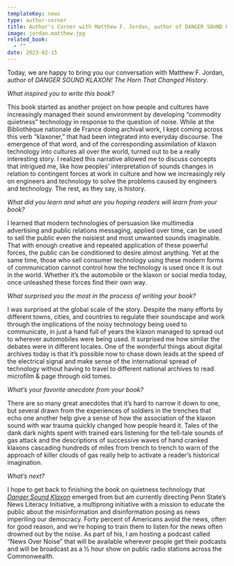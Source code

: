 ```yaml
---
templateKey: news
type: author-corner
title: Author's Corner with Matthew F. Jordan, author of DANGER SOUND KLAXON!
image: jordan.matthew.jpg
related_book:
  - ""
date: 2023-02-15
---
```

Today, we are happy to bring you our conversation with Matthew F. Jordan, author of *DANGER SOUND KLAXON! The Horn That Changed History*.

*What inspired you to write this book?* 

This book started as another project on how people and cultures have increasingly managed their sound environment by developing “commodity quietness” technology in response to the question of noise. While at the Bibliothèque nationale de France doing archival work, I kept coming across this verb “klaxoner,” that had been integrated into everyday discourse. The emergence of that word, and of the corresponding assimilation of klaxon technology into cultures all over the world, turned out to be a really interesting story. I realized this narrative allowed me to discuss concepts that intrigued me, like how peoples’ interpretation of sounds changes in relation to contingent forces at work in culture and how we increasingly rely on engineers and technology to solve the problems caused by engineers and technology. The rest, as they say, is history. 

*What did you learn and what are you hoping readers will learn from your book?* 

I learned that modern technologies of persuasion like multimedia advertising and public relations messaging, applied over time, can be used to sell the public even the noisiest and most unwanted sounds imaginable. That with enough creative and repeated application of these powerful forces, the public can be conditioned to desire almost anything. Yet at the same time, those who sell consumer technology using these modern forms of communication cannot control how the technology is used once it is out in the world. Whether it’s the automobile or the klaxon or social media today, once unleashed these forces find their own way.

*What surprised you the most in the process of writing your book?* 

I was surprised at the global scale of the story. Despite the many efforts by different towns, cities, and countries to regulate their soundscape and work through the implications of the noisy technology being used to communicate, in just a hand full of years the klaxon managed to spread out to wherever automobiles were being used. It surprised me how similar the debates were in different locales. One of the wonderful things about digital archives today is that it’s possible now to chase down leads at the speed of the electrical signal and make sense of the international spread of technology without having to travel to different national archives to read microfilm & page through old tomes.

*What’s your favorite anecdote from your book?*

 There are so many great anecdotes that it’s hard to narrow it down to one, but several drawn from the experiences of soldiers in the trenches that echo one another help give a sense of how the association of the klaxon sound with war trauma quickly changed how people heard it. Tales of the dank dark nights spent with trained ears listening for the tell-tale sounds of gas attack and the descriptions of successive waves of hand cranked klaxons cascading hundreds of miles from trench to trench to warn of the approach of killer clouds of gas really help to activate a reader’s historical imagination. 

*What’s next?* 

I hope to get back to finishing the book on quietness technology that *[Danger Sound Klaxon](https://www.upress.virginia.edu/title/5866/)* emerged from but am currently directing Penn State’s News Literacy Initiative, a multiprong initiative with a mission to educate the public about the misinformation and disinformation posing as news imperiling our democracy.  Forty percent of Americans avoid the news, often for good reason, and we’re hoping to train them to listen for the news often drowned out by the noise. As part of his, I am hosting a podcast called “News Over Noise” that will be available wherever people get their podcasts and will be broadcast as a ½ hour show on public radio stations across the Commonwealth.